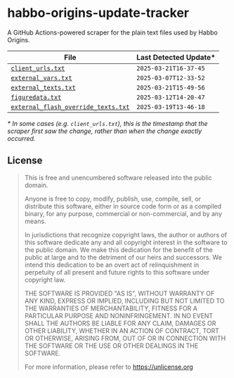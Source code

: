 # habbo-origins-update-tracker

A GitHub Actions-powered scraper for the plain text files used by Habbo
Origins.

| File                                                                                                                                     | Last Detected Update* |
|------------------------------------------------------------------------------------------------------------------------------------------|-----------------------|
| [`client_urls.txt`](https://github.com/branw/habbo-origins-update-tracker/blob/main/client_urls.txt)                                     | `2025-03-21T16-37-45` |
| [`external_vars.txt`](https://github.com/branw/habbo-origins-update-tracker/blob/main/external_vars.txt)                                 | `2025-03-07T12-33-52` |
| [`external_texts.txt`](https://github.com/branw/habbo-origins-update-tracker/blob/main/external_texts.txt)                               | `2025-03-21T15-49-56` |
| [`figuredata.txt`](https://github.com/branw/habbo-origins-update-tracker/blob/main/figuredata.txt)                                       | `2025-03-12T14-20-47` |
| [`external_flash_override_texts.txt`](https://github.com/branw/habbo-origins-update-tracker/blob/main/external_flash_override_texts.txt) | `2025-03-19T13-46-18` |

_* In some cases (e.g. `client_urls.txt`), this is the timestamp that the
scraper first saw the change, rather than when the change exactly occurred._

## License

> This is free and unencumbered software released into the public domain.
> 
> Anyone is free to copy, modify, publish, use, compile, sell, or
> distribute this software, either in source code form or as a compiled
> binary, for any purpose, commercial or non-commercial, and by any
> means.
> 
> In jurisdictions that recognize copyright laws, the author or authors
> of this software dedicate any and all copyright interest in the
> software to the public domain. We make this dedication for the benefit
> of the public at large and to the detriment of our heirs and
> successors. We intend this dedication to be an overt act of
> relinquishment in perpetuity of all present and future rights to this
> software under copyright law.
> 
> THE SOFTWARE IS PROVIDED "AS IS", WITHOUT WARRANTY OF ANY KIND,
> EXPRESS OR IMPLIED, INCLUDING BUT NOT LIMITED TO THE WARRANTIES OF
> MERCHANTABILITY, FITNESS FOR A PARTICULAR PURPOSE AND NONINFRINGEMENT.
> IN NO EVENT SHALL THE AUTHORS BE LIABLE FOR ANY CLAIM, DAMAGES OR
> OTHER LIABILITY, WHETHER IN AN ACTION OF CONTRACT, TORT OR OTHERWISE,
> ARISING FROM, OUT OF OR IN CONNECTION WITH THE SOFTWARE OR THE USE OR
> OTHER DEALINGS IN THE SOFTWARE.
> 
> For more information, please refer to <https://unlicense.org>
